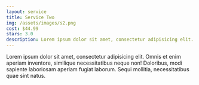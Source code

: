 ```yaml
---
layout: service
title: Service Two
img: /assets/images/s2.png
cost: $44.99
stars: 3.0
description: Lorem ipsum dolor sit amet, consectetur adipisicing elit. Sapiente dicta fugit fugiat hic aliquam itaque facere, soluta. Totam id dolores, sint aperiam sequi pariatur praesentium animi perspiciatis molestias iure, ducimus!
---
```

Lorem ipsum dolor sit amet, consectetur adipisicing elit. Omnis et enim aperiam inventore, similique necessitatibus neque non! Doloribus, modi sapiente laboriosam aperiam fugiat laborum. Sequi mollitia, necessitatibus quae sint natus.